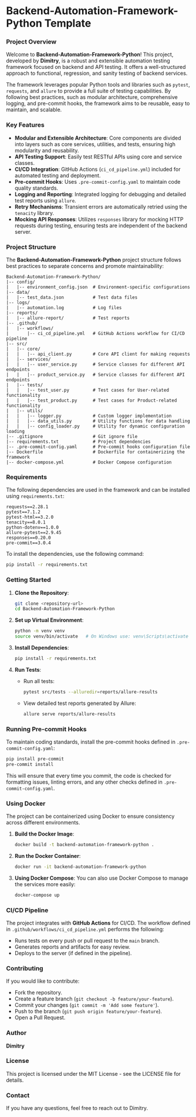 #  Backend-Automation-Framework-Python Template

### Project Overview
Welcome to **Backend-Automation-Framework-Python**! This project, developed by **Dimitry**, is a robust and extensible automation testing framework focused on backend and API testing. It offers a well-structured approach to functional, regression, and sanity testing of backend services.

The framework leverages popular Python tools and libraries such as `pytest`, `requests`, and `allure` to provide a full suite of testing capabilities. By following best practices, such as modular architecture, comprehensive logging, and pre-commit hooks, the framework aims to be reusable, easy to maintain, and scalable.

### Key Features
- **Modular and Extensible Architecture**: Core components are divided into layers such as core services, utilities, and tests, ensuring high modularity and reusability.
- **API Testing Support**: Easily test RESTful APIs using core and service classes.
- **CI/CD Integration**: GitHub Actions (`ci_cd_pipeline.yml`) included for automated testing and deployment.
- **Pre-commit Hooks**: Uses `.pre-commit-config.yaml` to maintain code quality standards.
- **Logging and Reporting**: Integrated logging for debugging and detailed test reports using `allure`.
- **Retry Mechanisms**: Transient errors are automatically retried using the `tenacity` library.
- **Mocking API Responses**: Utilizes `responses` library for mocking HTTP requests during testing, ensuring tests are independent of the backend server.

### Project Structure

The **Backend-Automation-Framework-Python** project structure follows best practices to separate concerns and promote maintainability:

```
Backend-Automation-Framework-Python/
|-- config/
|   |-- environment_config.json  # Environment-specific configurations
|-- data/
|   |-- test_data.json           # Test data files
|-- logs/
|   |-- automation.log           # Log files
|-- reports/
|   |-- allure-report/           # Test reports
|-- .github/
|   |-- workflows/
|       |-- ci_cd_pipeline.yml   # GitHub Actions workflow for CI/CD pipeline
|-- src/
|   |-- core/
|   |   |-- api_client.py        # Core API client for making requests
|   |-- services/
|   |   |-- user_service.py      # Service classes for different API endpoints
|   |   |-- product_service.py   # Service classes for different API endpoints
|   |-- tests/
|   |   |-- test_user.py         # Test cases for User-related functionality
|   |   |-- test_product.py      # Test cases for Product-related functionality
|   |-- utils/
|   |   |-- logger.py            # Custom logger implementation
|   |   |-- data_utils.py        # Utility functions for data handling
|   |   |-- config_loader.py     # Utility for dynamic configuration loading
|-- .gitignore                   # Git ignore file
|-- requirements.txt             # Project dependencies
|-- .pre-commit-config.yaml      # Pre-commit hooks configuration file
|-- Dockerfile                   # Dockerfile for containerizing the framework
|-- docker-compose.yml           # Docker Compose configuration
```

### Requirements
The following dependencies are used in the framework and can be installed using `requirements.txt`:

```
requests==2.28.1
pytest==7.1.2
pytest-html==3.2.0
tenacity==8.0.1
python-dotenv==1.0.0
allure-pytest==2.9.45
responses==0.20.0
pre-commit==3.0.4
```
To install the dependencies, use the following command:

```bash
pip install -r requirements.txt
```

### Getting Started
1. **Clone the Repository**:
   ```bash
   git clone <repository-url>
   cd Backend-Automation-Framework-Python
   ```

2. **Set up Virtual Environment**:
   ```bash
   python -m venv venv
   source venv/bin/activate   # On Windows use: venv\Scripts\activate
   ```

3. **Install Dependencies**:
   ```bash
   pip install -r requirements.txt
   ```

4. **Run Tests**:
   - Run all tests:
     ```bash
     pytest src/tests --alluredir=reports/allure-results
     ```
   - View detailed test reports generated by Allure:
     ```bash
     allure serve reports/allure-results
     ```

### Running Pre-commit Hooks
To maintain coding standards, install the pre-commit hooks defined in `.pre-commit-config.yaml`:

```bash
pip install pre-commit
pre-commit install
```
This will ensure that every time you commit, the code is checked for formatting issues, linting errors, and any other checks defined in `.pre-commit-config.yaml`.

### Using Docker
The project can be containerized using Docker to ensure consistency across different environments.

1. **Build the Docker Image**:
   ```bash
   docker build -t backend-automation-framework-python .
   ```

2. **Run the Docker Container**:
   ```bash
   docker run -it backend-automation-framework-python
   ```

3. **Using Docker Compose**:
   You can also use Docker Compose to manage the services more easily:
   ```bash
   docker-compose up
   ```

### CI/CD Pipeline
The project integrates with **GitHub Actions** for CI/CD. The workflow defined in `.github/workflows/ci_cd_pipeline.yml` performs the following:
- Runs tests on every push or pull request to the `main` branch.
- Generates reports and artifacts for easy review.
- Deploys to the server (if defined in the pipeline).

### Contributing
If you would like to contribute:
- Fork the repository.
- Create a feature branch (`git checkout -b feature/your-feature`).
- Commit your changes (`git commit -m 'Add some feature'`).
- Push to the branch (`git push origin feature/your-feature`).
- Open a Pull Request.

### Author
**Dimitry**

### License
This project is licensed under the MIT License - see the LICENSE file for details.

### Contact
If you have any questions, feel free to reach out to Dimitry.
